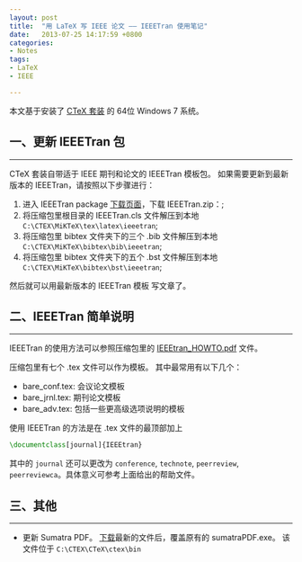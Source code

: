 ```yaml
---
layout: post
title:  "用 LaTeX 写 IEEE 论文 —— IEEETran 使用笔记"
date:   2013-07-25 14:17:59 +0800
categories: 
- Notes 
tags:
- LaTeX
- IEEE

---
```


本文基于安装了 [CTeX 套装](http://www.ctex.org/CTeXDownload) 的 64位 Windows 7 系统。

## 一、更新 IEEETran 包
---

CTeX 套装自带适于 IEEE 期刊和论文的 IEEETran 模板包。 如果需要更新到最新版本的 IEEETran，请按照以下步骤进行：

1. 进入 IEEETran package [下载页面](https://www.ctan.org/tex-archive/macros/latex/contrib/IEEEtran)，下载 IEEETran.zip：;
2. 将压缩包里根目录的 IEEETran.cls 文件解压到本地 `C:\CTEX\MiKTeX\tex\latex\ieeetran`;
3. 将压缩包里 bibtex 文件夹下的三个 .bib 文件解压到本地 `C:\CTEX\MiKTeX\bibtex\bib\ieeetran`;
4. 将压缩包里 bibtex 文件夹下的五个 .bst 文件解压到本地 `C:\CTEX\MiKTeX\bibtex\bst\ieeetran`;

然后就可以用最新版本的 IEEETran 模板 写文章了。

## 二、IEEETran 简单说明
---

IEEETran 的使用方法可以参照压缩包里的 [IEEEtran_HOWTO.pdf](http://mirrors.ctan.org/macros/latex/contrib/IEEEtran/IEEEtran_HOWTO.pdf) 文件。

压缩包里有七个 .tex 文件可以作为模板。 其中最常用有以下几个：

* bare_conf.tex: 会议论文模板
* bare_jrnl.tex: 期刊论文模板
* bare_adv.tex: 包括一些更高级选项说明的模板

使用 IEEETran 的方法是在 .tex 文件的最顶部加上

~~~ latex
\documentclass[journal]{IEEEtran}
~~~

其中的 `journal` 还可以更改为 `conference`, `technote`, `peerreview`, `peerreviewca`。具体意义可参考上面给出的帮助文件。

## 三、其他
---

* 更新 Sumatra PDF。 [下载](http://www.sumatrapdfreader.org/download-free-pdf-viewer.html)最新的文件后，覆盖原有的 sumatraPDF.exe。 该文件位于 `C:\CTEX\CTeX\ctex\bin`